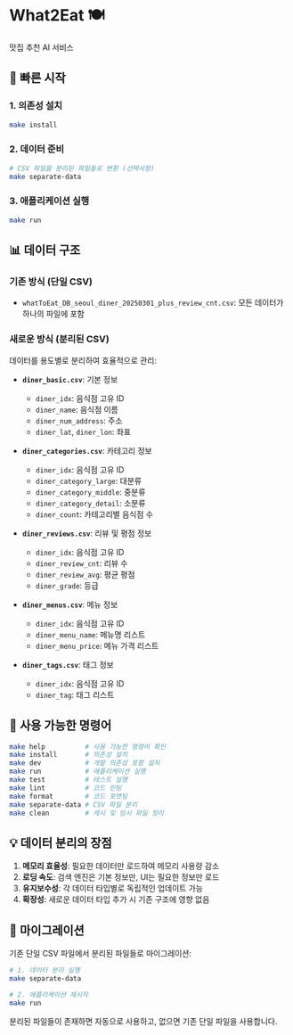 # What2Eat 🍽️

맛집 추천 AI 서비스

## 🚀 빠른 시작

### 1. 의존성 설치
```bash
make install
```

### 2. 데이터 준비
```bash
# CSV 파일을 분리된 파일들로 변환 (선택사항)
make separate-data
```

### 3. 애플리케이션 실행
```bash
make run
```

## 📊 데이터 구조

### 기존 방식 (단일 CSV)
- `whatToEat_DB_seoul_diner_20250301_plus_review_cnt.csv`: 모든 데이터가 하나의 파일에 포함

### 새로운 방식 (분리된 CSV)
데이터를 용도별로 분리하여 효율적으로 관리:

- **`diner_basic.csv`**: 기본 정보
  - `diner_idx`: 음식점 고유 ID
  - `diner_name`: 음식점 이름
  - `diner_num_address`: 주소
  - `diner_lat`, `diner_lon`: 좌표

- **`diner_categories.csv`**: 카테고리 정보
  - `diner_idx`: 음식점 고유 ID
  - `diner_category_large`: 대분류
  - `diner_category_middle`: 중분류
  - `diner_category_detail`: 소분류
  - `diner_count`: 카테고리별 음식점 수

- **`diner_reviews.csv`**: 리뷰 및 평점 정보
  - `diner_idx`: 음식점 고유 ID
  - `diner_review_cnt`: 리뷰 수
  - `diner_review_avg`: 평균 평점
  - `diner_grade`: 등급

- **`diner_menus.csv`**: 메뉴 정보
  - `diner_idx`: 음식점 고유 ID
  - `diner_menu_name`: 메뉴명 리스트
  - `diner_menu_price`: 메뉴 가격 리스트

- **`diner_tags.csv`**: 태그 정보
  - `diner_idx`: 음식점 고유 ID
  - `diner_tag`: 태그 리스트

## 🔧 사용 가능한 명령어

```bash
make help          # 사용 가능한 명령어 확인
make install       # 의존성 설치
make dev           # 개발 의존성 포함 설치
make run           # 애플리케이션 실행
make test          # 테스트 실행
make lint          # 코드 린팅
make format        # 코드 포맷팅
make separate-data # CSV 파일 분리
make clean         # 캐시 및 임시 파일 정리
```

## 💡 데이터 분리의 장점

1. **메모리 효율성**: 필요한 데이터만 로드하여 메모리 사용량 감소
2. **로딩 속도**: 검색 엔진은 기본 정보만, UI는 필요한 정보만 로드
3. **유지보수성**: 각 데이터 타입별로 독립적인 업데이트 가능
4. **확장성**: 새로운 데이터 타입 추가 시 기존 구조에 영향 없음

## 🔄 마이그레이션

기존 단일 CSV 파일에서 분리된 파일들로 마이그레이션:

```bash
# 1. 데이터 분리 실행
make separate-data

# 2. 애플리케이션 재시작
make run
```

분리된 파일들이 존재하면 자동으로 사용하고, 없으면 기존 단일 파일을 사용합니다. 